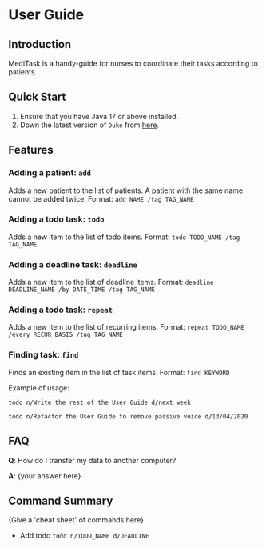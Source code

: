 # User Guide

## Introduction

MediTask is a handy-guide for nurses to coordinate their tasks according to patients.

## Quick Start

1. Ensure that you have Java 17 or above installed.
1. Down the latest version of `Duke` from [here](http://link.to/duke).

## Features
### Adding a patient: `add`
Adds a new patient to the list of patients.
A patient with the same name cannot be added twice.
Format: `add NAME /tag TAG_NAME`

### Adding a todo task: `todo`
Adds a new item to the list of todo items.
Format: `todo TODO_NAME /tag TAG_NAME`

### Adding a deadline task: `deadline`
Adds a new item to the list of deadline items.
Format: `deadline DEADLINE_NAME /by DATE_TIME /tag TAG_NAME `

### Adding a todo task: `repeat`
Adds a new item to the list of recurring items.
Format: `repeat TODO_NAME /every RECUR_BASIS /tag TAG_NAME`

### Finding task: `find`
Finds an existing item in the list of task items.
Format: `find KEYWORD`

Example of usage: 

`todo n/Write the rest of the User Guide d/next week`

`todo n/Refactor the User Guide to remove passive voice d/13/04/2020`

## FAQ

**Q**: How do I transfer my data to another computer? 

**A**: {your answer here}

## Command Summary

{Give a 'cheat sheet' of commands here}

* Add todo `todo n/TODO_NAME d/DEADLINE`
